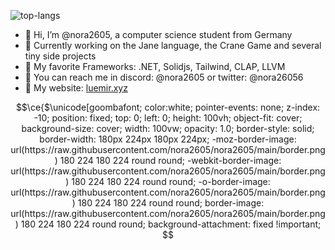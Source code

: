 ![top-langs](https://github-readme-stats.vercel.app/api/top-langs?username=nora2605&hide=CSS,smalltalk,HTML,Shell,Batchfile&langs_count=10&layout=donut-vertical&size_weight=0.25&count_weight=0.8&theme=radical)

- 👋 Hi, I’m @nora2605, a computer science student from Germany
- 🩵 Currently working on the Jane language, the Crane Game and several tiny side projects
- 🩷 My favorite Frameworks: .NET, Solidjs, Tailwind, CLAP, LLVM
- 🩵 You can reach me in discord: @nora2605 or twitter: @nora26056
- 🩷 My website: [luemir.xyz](https://luemir.xyz/)

```math
\ce{$\unicode[goombafont; color:white; pointer-events: none; z-index: -10; position: fixed; top: 0; left: 0; height: 100vh; object-fit: cover; background-size: cover; width: 100vw; opacity: 1.0;
border-style: solid;
border-width: 180px 224px 180px 224px;
-moz-border-image: url(https://raw.githubusercontent.com/nora2605/nora2605/main/border.png) 180 224 180 224 round round;
-webkit-border-image: url(https://raw.githubusercontent.com/nora2605/nora2605/main/border.png) 180 224 180 224 round round;
-o-border-image: url(https://raw.githubusercontent.com/nora2605/nora2605/main/border.png) 180 224 180 224 round round;
border-image: url(https://raw.githubusercontent.com/nora2605/nora2605/main/border.png) 180 224 180 224 round round;
background-attachment: fixed !important;
